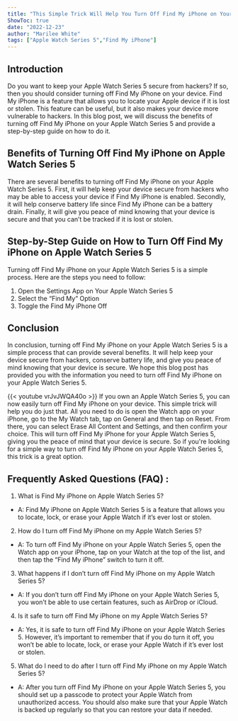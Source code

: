 ```yaml
---
title: "This Simple Trick Will Help You Turn Off Find My iPhone on Your Apple Watch Series 5!"
ShowToc: true 
date: "2022-12-23"
author: "Marilee White" 
tags: ["Apple Watch Series 5","Find My iPhone"]
---
```

## Introduction

Do you want to keep your Apple Watch Series 5 secure from hackers? If so, then you should consider turning off Find My iPhone on your device. Find My iPhone is a feature that allows you to locate your Apple device if it is lost or stolen. This feature can be useful, but it also makes your device more vulnerable to hackers. In this blog post, we will discuss the benefits of turning off Find My iPhone on your Apple Watch Series 5 and provide a step-by-step guide on how to do it.

## Benefits of Turning Off Find My iPhone on Apple Watch Series 5

There are several benefits to turning off Find My iPhone on your Apple Watch Series 5. First, it will help keep your device secure from hackers who may be able to access your device if Find My iPhone is enabled. Secondly, it will help conserve battery life since Find My iPhone can be a battery drain. Finally, it will give you peace of mind knowing that your device is secure and that you can’t be tracked if it is lost or stolen.

## Step-by-Step Guide on How to Turn Off Find My iPhone on Apple Watch Series 5

Turning off Find My iPhone on your Apple Watch Series 5 is a simple process. Here are the steps you need to follow:

1. Open the Settings App on Your Apple Watch Series 5
2. Select the “Find My” Option
3. Toggle the Find My iPhone Off

## Conclusion

In conclusion, turning off Find My iPhone on your Apple Watch Series 5 is a simple process that can provide several benefits. It will help keep your device secure from hackers, conserve battery life, and give you peace of mind knowing that your device is secure. We hope this blog post has provided you with the information you need to turn off Find My iPhone on your Apple Watch Series 5.

{{< youtube vrJvJWQA40o >}} 
If you own an Apple Watch Series 5, you can now easily turn off Find My iPhone on your device. This simple trick will help you do just that. All you need to do is open the Watch app on your iPhone, go to the My Watch tab, tap on General and then tap on Reset. From there, you can select Erase All Content and Settings, and then confirm your choice. This will turn off Find My iPhone for your Apple Watch Series 5, giving you the peace of mind that your device is secure. So if you're looking for a simple way to turn off Find My iPhone on your Apple Watch Series 5, this trick is a great option.

## Frequently Asked Questions (FAQ) :
1. What is Find My iPhone on Apple Watch Series 5?
  - A: Find My iPhone on Apple Watch Series 5 is a feature that allows you to locate, lock, or erase your Apple Watch if it’s ever lost or stolen.

2. How do I turn off Find My iPhone on my Apple Watch Series 5?
  - A: To turn off Find My iPhone on your Apple Watch Series 5, open the Watch app on your iPhone, tap on your Watch at the top of the list, and then tap the “Find My iPhone” switch to turn it off.

3. What happens if I don’t turn off Find My iPhone on my Apple Watch Series 5?
  - A: If you don’t turn off Find My iPhone on your Apple Watch Series 5, you won’t be able to use certain features, such as AirDrop or iCloud.

4. Is it safe to turn off Find My iPhone on my Apple Watch Series 5?
  - A: Yes, it is safe to turn off Find My iPhone on your Apple Watch Series 5. However, it’s important to remember that if you do turn it off, you won’t be able to locate, lock, or erase your Apple Watch if it’s ever lost or stolen.

5. What do I need to do after I turn off Find My iPhone on my Apple Watch Series 5?
  - A: After you turn off Find My iPhone on your Apple Watch Series 5, you should set up a passcode to protect your Apple Watch from unauthorized access. You should also make sure that your Apple Watch is backed up regularly so that you can restore your data if needed.


